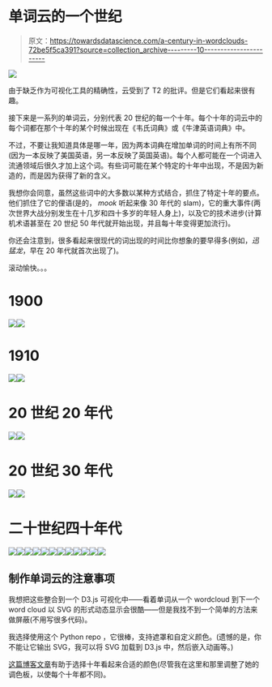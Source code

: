 # 单词云的一个世纪

> 原文：<https://towardsdatascience.com/a-century-in-wordclouds-72be5f5ca391?source=collection_archive---------10----------------------->

![](img/735aaadcadf9e8b9e1820e3e93cb2a52.png)

由于缺乏作为可视化工具的精确性，云受到了 T2 的批评。但是它们看起来很有趣。

接下来是一系列的单词云，分别代表 20 世纪的每一个十年。每个十年的词云中的每个词都在那个十年的某个时候出现在《韦氏词典》或《牛津英语词典》中。

不过，不要让我知道具体是哪一年，因为两本词典在增加单词的时间上有所不同(因为一本反映了美国英语，另一本反映了英国英语)。每个人都可能在一个词进入流通领域后很久才加上这个词。有些词可能在某个特定的十年中出现，不是因为新造的，而是因为获得了新的含义。

我想你会同意，虽然这些词中的大多数以某种方式结合，抓住了特定十年的要点。他们抓住了它的俚语(是的， *mook* 听起来像 30 年代的 slam)，它的重大事件(两次世界大战分别发生在十几岁和四十多岁的年轻人身上)，以及它的技术进步(计算机术语甚至在 20 世纪 50 年代就开始出现，并且每十年变得更加流行)。

你还会注意到，很多看起来很现代的词出现的时间比你想象的要早得多(例如，*迅猛龙*，早在 20 年代就首次出现了)。

滚动愉快。。。

# 1900

![](img/130fb5fd107436b39adaf0f959125712.png)![](img/076959c05674bb87931a110d365ac261.png)

# 1910

![](img/1d5ed00fd09faf16591a3820f87b1d02.png)![](img/687a089b51fe1fc68cc609698ffbb2db.png)

# 20 世纪 20 年代

![](img/340ce344b873e953576cf7eec1d32595.png)![](img/9995dbddf4254c5bbfe0f99047cfb0b9.png)

# 20 世纪 30 年代

![](img/b060d1ebcf5868a28fc112fe8f37c95a.png)![](img/2d2c82fe7ea34b07f1ad5f9084c09182.png)

# 二十世纪四十年代

![](img/81e05e041a7fbeb4e9465fe06d6107d6.png)![](img/028f78c67e367bdd71da8b478cf22560.png)![](img/ab54663800ee2ed881d01fdbaa5e7bc1.png)![](img/5c8d763c682338f367c3b7a037a2e005.png)![](img/71ab84787e6fae6c500c88cdbd27b496.png)![](img/ba61485ed2e85a4378590f01d8a50e82.png)![](img/aa9cb30c45dd52503347cb5ccbc82133.png)![](img/843ecf0fdaab12f2050b6ea798e8009f.png)![](img/f4639d96a7b4a38f5c8c2d27a5e0aacf.png)![](img/b94e4e82da9e86a97eee15efc3690582.png)![](img/2d500192a2bea40bf6cfbd3445cd2af1.png)![](img/dbd09c05f0799213cde088e9f8297204.png)

## 制作单词云的注意事项

我想把这些整合到一个 D3.js 可视化中——看着单词从一个 wordcloud 到下一个 word cloud 以 SVG 的形式动态显示会很酷——但是我找不到一个简单的方法来做屏蔽(不用写很多代码)。

我选择使用这个 Python repo ，它很棒，支持遮罩和自定义颜色。(遗憾的是，你不能让它输出 SVG，我可以将 SVG 加载到 D3.js 中，然后嵌入动画等。)

[这篇博客文章](https://www.yourhomeonlybetter.com/a-color-story-by-decade/)有助于选择十年看起来合适的颜色(尽管我在这里和那里调整了她的调色板，以使每个十年都不同)。